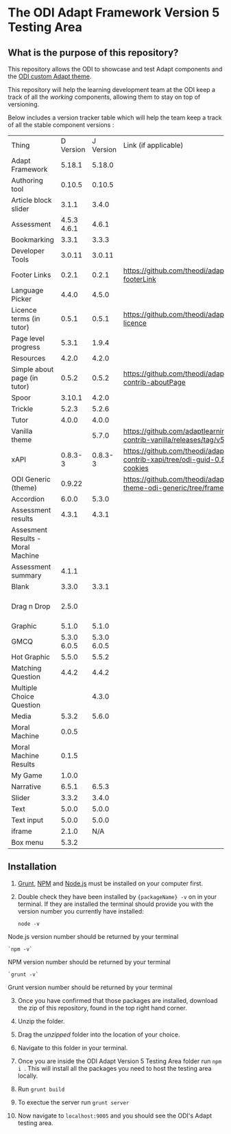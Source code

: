# The ODI Adapt Framework Version 5 Testing Area

## What is the purpose of this repository?

This repository allows the ODI to showcase and test Adapt components and the [ODI custom Adapt theme](https://github.com/theodi/adapt-theme-odi).

This repository will help the learning development team at the ODI keep a track of all the *working* components, allowing them to stay on top of versioning. 

Below includes a version tracker table which will help the team keep a track of all the stable component versions :

||||||
|--- |--- |--- |--- |--- |
|Thing|D Version|J Version|Link (if applicable)|Comments|
|Adapt Framework|5.18.1|5.18.0|||
|Authoring tool|0.10.5|0.10.5|||
|Article block slider|3.1.1|3.4.0|||
|Assessment|4.5.3 4.6.1|4.6.1||For GMCQ: tick percentage base Question behavoiur: all three ticked|
|Bookmarking|3.3.1|3.3.3|||
|Developer Tools|3.0.11|3.0.11|||
|Footer Links|0.2.1|0.2.1|https://github.com/theodi/adapt-odi-footerLink||
|Language Picker|4.4.0|4.5.0|||
|Licence terms (in tutor)|0.5.1|0.5.1|https://github.com/theodi/adapt-odi-licence||
|Page level progress|5.3.1|1.9.4|||
|Resources|4.2.0|4.2.0|||
|Simple about page (in tutor)|0.5.2|0.5.2|https://github.com/theodi/adapt-contrib-aboutPage||
|Spoor|3.10.1|4.2.0|||
|Trickle|5.2.3|5.2.6|||
|Tutor|4.0.0|4.0.0|||
|Vanilla theme||5.7.0|https://github.com/adaptlearning/adapt-contrib-vanilla/releases/tag/v5.7.0||
|xAPI|0.8.3-3|0.8.3-3|https://github.com/theodi/adapt-contrib-xapi/tree/odi-guid-0.8.3-cookies||
|ODI Generic (theme)|0.9.22||https://github.com/theodi/adapt-theme-odi-generic/tree/framework-v5||
|Accordion|6.0.0|5.3.0|||
|Assessment results|4.3.1|4.3.1||Question soft Reset when revisit|
|Assesment Results - Moral Machine|||||
|Assessment summary|4.1.1||||
|Blank|3.3.0|3.3.1|||
|Drag n Drop|2.5.0|||We do not need this anymore https://github.com/nachocinalli/adapt-selectchoice.|
|Graphic|5.1.0|5.1.0|||
|GMCQ|5.3.0 6.0.5|5.3.0 6.0.5|||
|Hot Graphic|5.5.0|5.5.2|||
|Matching Question|4.4.2|4.4.2|||
|Multiple Choice Question||4.3.0|||
|Media|5.3.2|5.6.0|||
|Moral Machine|0.0.5||||
|Moral Machine Results|0.1.5||||
|My Game|1.0.0||||
|Narrative|6.5.1|6.5.3|||
|Slider|3.3.2|3.4.0|||
|Text|5.0.0|5.0.0|||
|Text input|5.0.0|5.0.0|||
|iframe|2.1.0|N/A|||
|Box menu|5.3.2||||



## Installation
1. [Grunt](https://gruntjs.com/getting-started), [NPM](https://docs.npmjs.com/downloading-and-installing-node-js-and-npm/) and [Node.js](https://nodejs.org/en/download/) must be installed on your computer first.

2. Double check they have been installed by `{packageName} -v` on in your terminal. If they are installed the terminal should provide you with the version number you currently have installed:


    `node -v`

Node.js version number should be returned by your terminal
  
    `npm -v`
    
NPM version number should be returned by your terminal

    `grunt -v`
    
Grunt version number should be returned by your terminal

 
3. Once you have confirmed that those packages are installed, download the zip of this repository, found in the top right hand corner. 

4. Unzip the folder.

5. Drag the _unzipped_ folder into the location of your choice.

6. Navigate to this folder in your terminal.

7. Once you are inside the ODI Adapt Version 5 Testing Area folder run `npm i `. This will install all the packages you need to host the testing area locally.

8. Run `grunt build`

9. To exectue the server run `grunt server`

10. Now navigate to `localhost:9005` and you should see the ODI's Adapt testing area.
